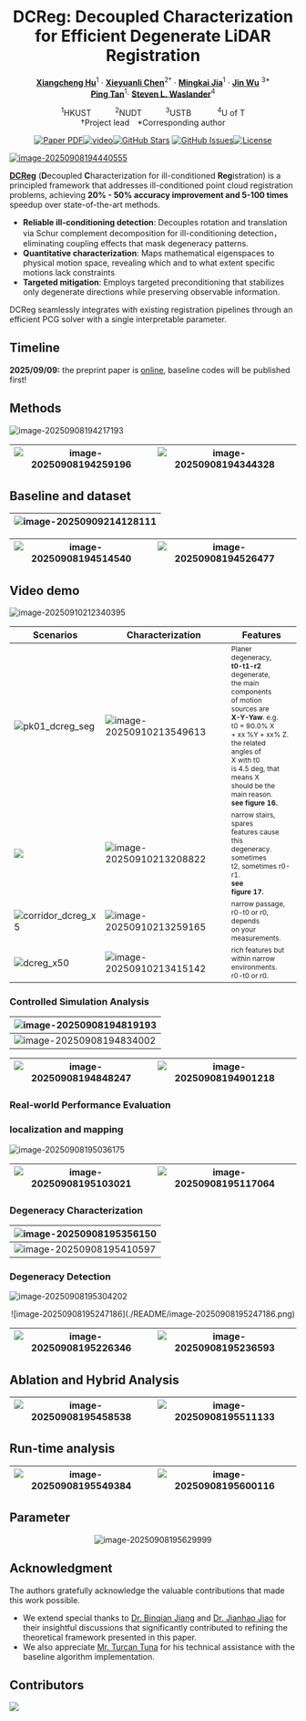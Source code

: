 <div align="center">

<h1>DCReg: Decoupled Characterization for Efficient Degenerate LiDAR Registration</h1>

[**Xiangcheng Hu**](https://github.com/JokerJohn)<sup>1</sup> · [**Xieyuanli Chen**](https://chen-xieyuanli.github.io/)<sup>2&dagger;</sup> · [**Mingkai Jia**](https://scholar.google.com/citations?user=fcpTdvcAAAAJ&hl=en)<sup>1</sup> ·
[**Jin Wu**](https://zarathustr.github.io/) <sup>3*</sup>
<br>
 [**Ping Tan**](https://facultyprofiles.hkust.edu.hk/profiles.php?profile=ping-tan-pingtan#publications)<sup>1</sup>· [**Steven L. Waslander**](https://www.trailab.utias.utoronto.ca/steven-waslander)<sup>4</sup>

<sup>1</sup>HKUST&emsp;&emsp;&emsp;<sup>2</sup>NUDT&emsp;&emsp;&emsp;<sup>3</sup>USTB &emsp;&emsp;&emsp;<sup>4</sup>U of T
<br>
&dagger;Project lead&emsp;*Corresponding author

<a href="https://arxiv.org/abs/2509.06285"><img src='https://img.shields.io/badge/ArXiv-DCReg-red' alt='Paper PDF'></a>[![video](https://img.shields.io/badge/Video-Bilibili-74b9ff?logo=bilibili&logoColor=red)]( https://www.bilibili.com/video/BV1jsHQzCEra/?share_source=copy_web)[![GitHub Stars](https://img.shields.io/github/stars/JokerJohn/DCReg.svg)](https://github.com/JokerJohn/DCReg/stargazers) [![GitHub Issues](https://img.shields.io/github/issues/JokerJohn/DCReg.svg)](https://github.com/JokerJohn/DCReg/issues)[![License](https://img.shields.io/badge/license-MIT-blue.svg)](https://opensource.org/licenses/MIT)<a href="https://github.com/JokerJohn/DCReg/blob/main/">

</div>



![image-20250908194440555](./README/image-20250908194440555.png)



**[DCReg](https://arxiv.org/abs/2509.06285)** (**D**ecoupled **C**haracterization for ill-conditioned **Reg**istration) is a principled framework that addresses ill-conditioned point cloud registration problems, achieving **20% - 50% accuracy improvement and 5-100 times** speedup over state-of-the-art methods.

- **Reliable ill-conditioning detection**: Decouples rotation and translation via Schur complement decomposition for ill-conditioning detection， eliminating coupling effects that mask degeneracy patterns.
- **Quantitative characterization**: Maps mathematical eigenspaces to physical motion space, revealing which and to what extent specific motions lack constraints
- **Targeted mitigation**: Employs targeted preconditioning that stabilizes only degenerate directions while preserving observable information.

DCReg seamlessly integrates with existing registration pipelines through an efficient PCG solver with a single interpretable parameter.



## Timeline

**2025/09/09:** the preprint paper is [online](https://arxiv.org/abs/2509.06285), baseline codes will be published first!



## Methods

![image-20250908194217193](./README/image-20250908194217193.png)

| ![image-20250908194259196](./README/image-20250908194259196.png) | ![image-20250908194344328](./README/image-20250908194344328.png) |
| ------------------------------------------------------------ | ------------------------------------------------------------ |



## Baseline and dataset

| ![image-20250909214128111](./README/image-20250909214128111.png) |
| ------------------------------------------------------------ |

| ![image-20250908194514540](./README/image-20250908194514540.png) | ![image-20250908194526477](./README/image-20250908194526477.png) |
| ------------------------------------------------------------ | ------------------------------------------------------------ |



## Video demo

![image-20250910212340395](./README/image-20250910212340395.png)

| Scenarios                                                    | Characterization                                             | Features                                                     |
| ------------------------------------------------------------ | ------------------------------------------------------------ | ------------------------------------------------------------ |
| ![pk01_dcreg_seg](./README/8391c3ce-45dc-4b86-aed7-b496dc33ba87.gif) | ![image-20250910213549613](./README/image-20250910213549613.png) | <span style="font-size:12px;">Planer degeneracy, <br/>**t0-t1-r2** degenerate,<br/> the main <br/>components<br/> of motion <br/>sources are <br/> **X-Y-Yaw**. e.g.<br/> t0 = 90.0% X <br/>+ xx %Y + xx% Z. <br/>the related <br/>angles of<br/> X with t0 <br/>is 4.5 deg, that <br/>means X<br/> should be the <br/>main reason. <br/>**see figure 16.** </span> |
| ![](./README/45fc2afe-c7f9-41a1-ab93-e8cd96ee0d16.gif)       | ![image-20250910213208822](./README/image-20250910213208822.png) | <span style="font-size:12px;">narrow stairs, spares<br/> features cause this <br/>degeneracy. sometimes<br/> t2, sometimes r0-r1. <br/>**see <br/>figure 17.**</span> |
| ![corridor_dcreg_x5](./README/corridor_dcreg_x5.gif)         | ![image-20250910213259165](./README/image-20250910213259165.png) | <span style="font-size:12px;">narrow passage, <br/>r0-t0 or r0, depends <br/>on your<br/> measurements.</span> |
| ![dcreg_x50](./README/dcreg_x50.gif)                         | ![image-20250910213415142](./README/image-20250910213415142.png) | <span style="font-size:12px;">rich features but <br/>within narrow <br/>environments. <br/>r0-t0 or r0.</span> |



### Controlled Simulation Analysis

| ![image-20250908194819193](./README/image-20250908194819193.png) |
| ------------------------------------------------------------ |
| ![image-20250908194834002](./README/image-20250908194834002.png) |

| ![image-20250908194848247](./README/image-20250908194848247.png) | ![image-20250908194901218](./README/image-20250908194901218.png) |
| ------------------------------------------------------------ | ------------------------------------------------------------ |

### Real-world Performance Evaluation

### localization and mapping

![image-20250908195036175](./README/image-20250908195036175.png)

| ![image-20250908195103021](./README/image-20250908195103021.png) | ![image-20250908195117064](./README/image-20250908195117064.png) |
| ------------------------------------------------------------ | ------------------------------------------------------------ |

### Degeneracy Characterization

| ![image-20250908195356150](./README/image-20250908195356150.png) |
| ------------------------------------------------------------ |
| ![image-20250908195410597](./README/image-20250908195410597.png) |


### Degeneracy Detection

![image-20250908195304202](./README/image-20250908195304202.png)

<div align="center">
![image-20250908195247186](./README/image-20250908195247186.png) 
</div>


| ![image-20250908195226346](./README/image-20250908195226346.png) | ![image-20250908195236593](./README/image-20250908195236593.png) |
| ------------------------------------------------------------ | ------------------------------------------------------------ |

## Ablation and Hybrid Analysis

| ![image-20250908195458538](./README/image-20250908195458538.png) | ![image-20250908195511133](./README/image-20250908195511133.png) |
| ------------------------------------------------------------ | ------------------------------------------------------------ |



## Run-time analysis

| ![image-20250908195549384](./README/image-20250908195549384.png) | ![image-20250908195600116](./README/image-20250908195600116.png) |
| ------------------------------------------------------------ | ------------------------------------------------------------ |

## Parameter 

<div align="center">

![image-20250908195629999](./README/image-20250908195629999.png)
</div>

## Acknowledgment

The authors gratefully acknowledge the valuable contributions that made this work possible. 

- We extend special thanks to [Dr. Binqian Jiang](https://github.com/lewisjiang) and [Dr. Jianhao Jiao](https://gogojjh.github.io/) for their insightful discussions that significantly contributed to refining the theoretical framework presented in this paper. 
- We also appreciate [Mr. Turcan Tuna](https://www.turcantuna.com/) for his technical assistance with the baseline algorithm implementation.

## Contributors

<a href="https://github.com/JokerJohn/DCReg/graphs/contributors">
  <img src="https://contrib.rocks/image?repo=JokerJohn/DCReg" />
</a>
